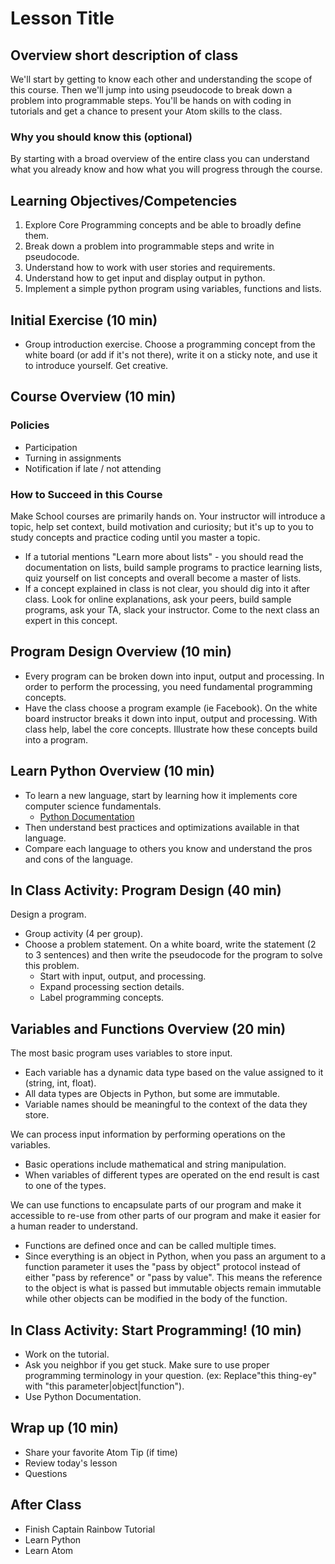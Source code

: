 # Lesson Title

## Overview short description of class

We'll start by getting to know each other and understanding the scope of this course.  Then we'll jump into using pseudocode to break down a problem into programmable steps.  You'll be hands on with coding in tutorials and get a chance to present your Atom skills to the class.

### Why you should know this (optional)

By starting with a broad overview of the entire class you can understand what you already know and how what you will progress through the course.

## Learning Objectives/Competencies

1. Explore Core Programming concepts and be able to broadly define them.
1. Break down a problem into programmable steps and write in pseudocode.
1. Understand how to work with user stories and requirements.
1. Understand how to get input and display output in python.
1. Implement a simple python program using variables, functions and lists.

## Initial Exercise (10 min)

- Group introduction exercise.  Choose a programming concept from the white board (or add if it's not there), write it on a sticky note, and use it to introduce yourself. Get creative.

## Course Overview (10 min)
### Policies
- Participation
- Turning in assignments
- Notification if late / not attending

### How to Succeed in this Course
Make School courses are primarily hands on.  Your instructor will introduce a topic, help set context, build motivation and curiosity; but it's up to you to study concepts and practice coding until you master a topic.  
- If a tutorial mentions "Learn more about lists" - you should read the documentation on lists, build sample programs to practice learning lists, quiz yourself on list concepts and overall become a master of lists.
- If a concept explained in class is not clear, you should dig into it after class.  Look for online explanations, ask your peers, build sample programs, ask your TA, slack your instructor.  Come to the next class an expert in this concept.

## Program Design Overview (10 min)
- Every program can be broken down into input, output and processing.  In order to perform the processing, you need fundamental programming concepts.
- Have the class choose a program example (ie Facebook). On the white board instructor breaks it down into input, output and processing. With class help, label the core concepts.  Illustrate how these concepts build into a program.

## Learn Python Overview (10 min)
- To learn a new language, start by learning how it implements core computer science fundamentals.
    - [Python Documentation](https://docs.python.org/3/index.html)
- Then understand best practices and optimizations available in that language.
- Compare each language to others you know and understand the pros and cons of the language.

## In Class Activity: Program Design (40 min)
Design a program.
- Group activity (4 per group).
- Choose a problem statement.  On a white board, write the statement (2 to 3 sentences) and then write the pseudocode for the program to solve this problem.
    - Start with input, output, and processing.  
    - Expand processing section details.
    - Label programming concepts.

## Variables and Functions Overview (20 min)
The most basic program uses variables to store input.
- Each variable has a dynamic data type based on the value assigned to it (string, int, float).
- All data types are Objects in Python, but some are immutable.
- Variable names should be meaningful to the context of the data they store.

We can process input information by performing operations on the variables.  
- Basic operations include mathematical and string manipulation.  
- When variables of different types are operated on the end result is cast to one of the types.

We can use functions to encapsulate parts of our program and make it accessible to re-use from other parts of our program and make it easier for a human reader to understand.
- Functions are defined once and can be called multiple times.
- Since everything is an object in Python, when you pass an argument to a function parameter it uses the "pass by object" protocol instead of either "pass by reference" or "pass by value". This means the reference to the object is what is passed but immutable objects remain immutable while other objects can be modified in the body of the function.

## In Class Activity: Start Programming! (10 min)
- Work on the tutorial.  
- Ask you neighbor if you get stuck. Make sure to use proper programming terminology in your question.  (ex: Replace"this thing-ey" with "this parameter|object|function").
- Use Python Documentation.

## Wrap up (10 min)
- Share your favorite Atom Tip (if time)
- Review today's lesson
- Questions


## After Class

- Finish Captain Rainbow Tutorial
- Learn Python
- Learn Atom
